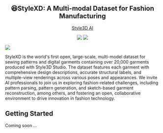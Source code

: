 <div align="center">
<h2><center>&#128518;StyleXD: A Multi-modal Dataset for Fashion Manufacturing</h2>

[Style3D AI]()
<!-- views since 24.04 -->
<a href='https://arxiv.org/abs/2311.12886'><img src='https://img.shields.io/badge/ArXiv-2311.12886-red'></a> 
<a href='https://animationai.github.io/AnimateAnything/'><img src='https://img.shields.io/badge/Project-Page-Blue'></a> 
</div>

![](./assets/stylexd.png)

StyleXD is the world's first open, large-scale, multi-model dataset for sewing patterns and digital garments containing over 20,000 garments produced with Style3D Studio. The dataset features each garment with comprehensive design descriptions, accurate structural labels, and multiple-view renderings across various poses and appearances. We invite AI professionals to join us in exploring fashion-related challenges, including pattern parsing, pattern generation, and sketch-based garment reconstruction, among others, and fostering an open, collaborative environment to drive innovation in fashion technology.

## Getting Started

Coming soon ...

